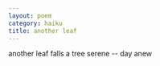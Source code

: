 ```yaml
---
layout: poem
category: haiku
title: another leaf
---
```

another leaf falls
a tree serene --
day anew
